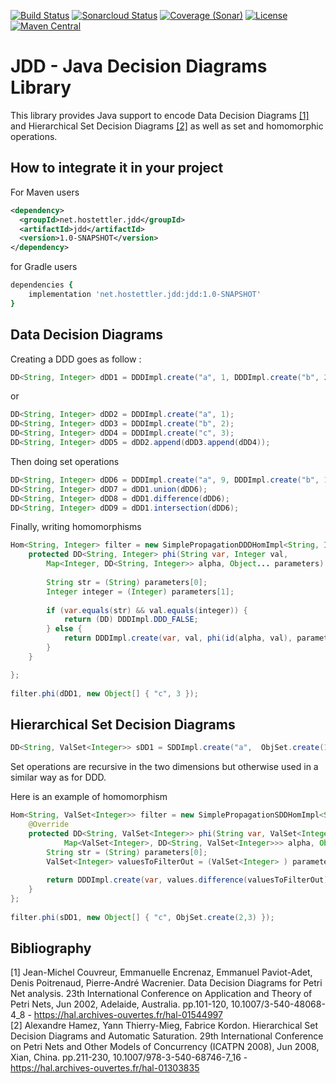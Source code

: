 [![Build Status](https://travis-ci.com/hostettler/jdd.svg?branch=master)](https://travis-ci.com/hostettler/jdd)
[![Sonarcloud Status](https://sonarcloud.io/api/project_badges/measure?project=hostettler_jdd&metric=alert_status)](https://sonarcloud.io/dashboard?id=hostettler_jdd)
[![Coverage (Sonar)](https://sonarcloud.io/api/project_badges/measure?project=hostettler_jdd&metric=coverage)](https://sonarcloud.io/dashboard?id=hostettler_jdd)
[![License](https://img.shields.io/badge/License-Apache%202.0-blue.svg)](https://opensource.org/licenses/Apache-2.0)
[![Maven Central](https://maven-badges.herokuapp.com/maven-central/net.hostettler.jdd/jdd/badge.svg)](https://maven-badges.herokuapp.com/maven-central/net.hostettler.jdd/jdd)
 
# JDD - Java Decision Diagrams Library

This library provides Java support to encode Data Decision Diagrams [[1]](#1) and Hierarchical Set Decision Diagrams [[2]](#2) as well as set and homomorphic operations.


## How to integrate it in your project

For Maven users

```xml
<dependency>
  <groupId>net.hostettler.jdd</groupId>
  <artifactId>jdd</artifactId>
  <version>1.0-SNAPSHOT</version>
</dependency>
```

for Gradle users

```ruby
dependencies {
    implementation 'net.hostettler.jdd:jdd:1.0-SNAPSHOT'
}
```



## Data Decision Diagrams
Creating a DDD goes as follow :

```java
DD<String, Integer> dDD1 = DDDImpl.create("a", 1, DDDImpl.create("b", 2, DDDImpl.create("c", 3)));																		
```

or

```java
DD<String, Integer> dDD2 = DDDImpl.create("a", 1);
DD<String, Integer> dDD3 = DDDImpl.create("b", 2);
DD<String, Integer> dDD4 = DDDImpl.create("c", 3);
DD<String, Integer> dDD5 = dDD2.append(dDD3.append(dDD4));																	
```

Then doing set operations 

```java
DD<String, Integer> dDD6 = DDDImpl.create("a", 9, DDDImpl.create("b", 10, DDDImpl.create("c", 3)));
DD<String, Integer> dDD7 = dDD1.union(dDD6);
DD<String, Integer> dDD8 = dDD1.difference(dDD6);
DD<String, Integer> dDD9 = dDD1.intersection(dDD6);
```

Finally, writing homomorphisms

```java
Hom<String, Integer> filter = new SimplePropagationDDDHomImpl<String, Integer>() {
	protected DD<String, Integer> phi(String var, Integer val,
		Map<Integer, DD<String, Integer>> alpha, Object... parameters) {
			
		String str = (String) parameters[0];
		Integer integer = (Integer) parameters[1];
		
		if (var.equals(str) && val.equals(integer)) {
			return (DD) DDDImpl.DDD_FALSE;	
		} else {
			return DDDImpl.create(var, val, phi(id(alpha, val), parameters));	
		}
	}

};
	
filter.phi(dDD1, new Object[] { "c", 3 });
```


## Hierarchical Set Decision Diagrams

```java
DD<String, ValSet<Integer>> sDD1 = SDDImpl.create("a",  ObjSet.create(1,2,3), SDDImpl.create("b",  ObjSet.create(4,2,3)));
```
Set operations are recursive in the two dimensions but otherwise used in a similar way as for DDD.

Here is an example of homomorphism

```java
Hom<String, ValSet<Integer>> filter = new SimplePropagationSDDHomImpl<String, Integer>() {
	@Override
	protected DD<String, ValSet<Integer>> phi(String var, ValSet<Integer> values,
			Map<ValSet<Integer>, DD<String, ValSet<Integer>>> alpha, Object... parameters) {
		String str = (String) parameters[0];
		ValSet<Integer> valuesToFilterOut = (ValSet<Integer> ) parameters[1];
		
		return DDDImpl.create(var, values.difference(valuesToFilterOut), phi(id(alpha, values), parameters));	
	}
};
		
filter.phi(sDD1, new Object[] { "c", ObjSet.create(2,3) });
```

## Bibliography

<a id="1">[1]</a> 
Jean-Michel Couvreur, Emmanuelle Encrenaz, Emmanuel Paviot-Adet, Denis Poitrenaud, Pierre-André Wacrenier. Data Decision Diagrams for Petri Net analysis. 23th International Conference on Application and Theory of Petri Nets, Jun 2002, Adelaide, Australia. pp.101-120, 10.1007/3-540-48068-4_8 - https://hal.archives-ouvertes.fr/hal-01544997
<br/>
<a id="2">[2]</a> 
Alexandre Hamez, Yann Thierry-Mieg, Fabrice Kordon. Hierarchical Set Decision Diagrams and Automatic Saturation. 29th International Conference on Petri Nets and Other Models of Concurrency (ICATPN 2008), Jun 2008, Xian, China. pp.211-230,  10.1007/978-3-540-68746-7_16 - https://hal.archives-ouvertes.fr/hal-01303835

